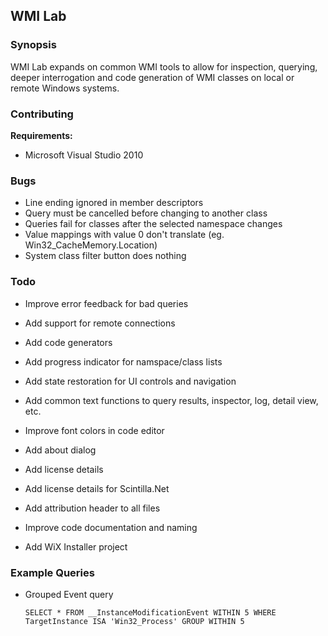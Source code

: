 ## WMI Lab
### Synopsis
WMI Lab expands on common WMI tools to allow for inspection, querying, deeper interrogation and code generation of WMI classes on local or remote Windows systems.

### Contributing
__Requirements:__

* Microsoft Visual Studio 2010

### Bugs
* Line ending ignored in member descriptors
* Query must be cancelled before changing to another class
* Queries fail for classes after the selected namespace changes
* Value mappings with value 0 don't translate (eg. Win32_CacheMemory.Location)
* System class filter button does nothing

### Todo
* Improve error feedback for bad queries
* Add support for remote connections
* Add code generators
* Add progress indicator for namspace/class lists
* Add state restoration for UI controls and navigation
* Add common text functions to query results, inspector, log, detail view, etc.
* Improve font colors in code editor

* Add about dialog
* Add license details
* Add license details for Scintilla.Net
* Add attribution header to all files
* Improve code documentation and naming
* Add WiX Installer project

### Example Queries

* Grouped Event query

  `SELECT * FROM __InstanceModificationEvent WITHIN 5 WHERE TargetInstance ISA 'Win32_Process' GROUP WITHIN 5`
  
  